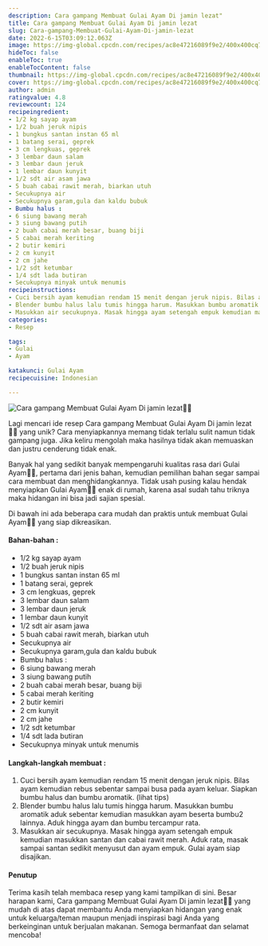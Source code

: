 ```yaml
---
description: Cara gampang Membuat Gulai Ayam Di jamin lezat"
title: Cara gampang Membuat Gulai Ayam Di jamin lezat
slug: Cara-gampang-Membuat-Gulai-Ayam-Di-jamin-lezat
date: 2022-6-15T03:09:12.063Z
image: https://img-global.cpcdn.com/recipes/ac8e47216089f9e2/400x400cq70/photo.jpg
hideToc: false
enableToc: true
enableTocContent: false
thumbnail: https://img-global.cpcdn.com/recipes/ac8e47216089f9e2/400x400cq70/photo.jpg
cover: https://img-global.cpcdn.com/recipes/ac8e47216089f9e2/400x400cq70/photo.jpg
author: admin
ratingvalue: 4.8
reviewcount: 124
recipeingredient:
- 1/2 kg sayap ayam
- 1/2 buah jeruk nipis
- 1 bungkus santan instan 65 ml
- 1 batang serai, geprek
- 3 cm lengkuas, geprek
- 3 lembar daun salam
- 3 lembar daun jeruk
- 1 lembar daun kunyit
- 1/2 sdt air asam jawa
- 5 buah cabai rawit merah, biarkan utuh
- Secukupnya air
- Secukupnya garam,gula dan kaldu bubuk
- Bumbu halus :
- 6 siung bawang merah
- 3 siung bawang putih
- 2 buah cabai merah besar, buang biji
- 5 cabai merah keriting
- 2 butir kemiri
- 2 cm kunyit
- 2 cm jahe
- 1/2 sdt ketumbar
- 1/4 sdt lada butiran
- Secukupnya minyak untuk menumis
recipeinstructions:
- Cuci bersih ayam kemudian rendam 15 menit dengan jeruk nipis. Bilas ayam kemudian rebus sebentar sampai busa pada ayam keluar. Siapkan bumbu halus dan bumbu aromatik. (lihat tips)
- Blender bumbu halus lalu tumis hingga harum. Masukkan bumbu aromatik aduk sebentar kemudian masukkan ayam beserta bumbu2 lainnya. Aduk hingga ayam dan bumbu tercampur rata.
- Masukkan air secukupnya. Masak hingga ayam setengah empuk kemudian masukkan santan dan cabai rawit merah. Aduk rata, masak sampai santan sedikit menyusut dan ayam empuk. Gulai ayam siap disajikan.
categories:
- Resep

tags:
- Gulai
- Ayam

katakunci: Gulai Ayam
recipecuisine: Indonesian

---
```


![Cara gampang Membuat Gulai Ayam Di jamin lezat👩‍🍳](https://img-global.cpcdn.com/recipes/ac8e47216089f9e2/400x400cq70/photo.jpg)

Lagi mencari ide resep Cara gampang Membuat Gulai Ayam Di jamin lezat👩‍🍳 yang unik? Cara menyiapkannya memang tidak terlalu sulit namun tidak gampang juga. Jika keliru mengolah maka hasilnya tidak akan memuaskan dan justru cenderung tidak enak.

Banyak hal yang sedikit banyak mempengaruhi kualitas rasa dari Gulai Ayam👩‍🍳, pertama dari jenis bahan, kemudian pemilihan bahan segar sampai cara membuat dan menghidangkannya. Tidak usah pusing kalau hendak menyiapkan Gulai Ayam👩‍🍳 enak di rumah, karena asal sudah tahu triknya maka hidangan ini bisa jadi sajian spesial.

Di bawah ini ada beberapa cara mudah dan praktis untuk membuat Gulai Ayam👩‍🍳 yang siap dikreasikan.

<!--inarticleads1-->

#### Bahan-bahan :

- 1/2 kg sayap ayam
- 1/2 buah jeruk nipis
- 1 bungkus santan instan 65 ml
- 1 batang serai, geprek
- 3 cm lengkuas, geprek
- 3 lembar daun salam
- 3 lembar daun jeruk
- 1 lembar daun kunyit
- 1/2 sdt air asam jawa
- 5 buah cabai rawit merah, biarkan utuh
- Secukupnya air
- Secukupnya garam,gula dan kaldu bubuk
- Bumbu halus :
- 6 siung bawang merah
- 3 siung bawang putih
- 2 buah cabai merah besar, buang biji
- 5 cabai merah keriting
- 2 butir kemiri
- 2 cm kunyit
- 2 cm jahe
- 1/2 sdt ketumbar
- 1/4 sdt lada butiran
- Secukupnya minyak untuk menumis

<!--inarticleads2-->

#### Langkah-langkah membuat :

1. Cuci bersih ayam kemudian rendam 15 menit dengan jeruk nipis. Bilas ayam kemudian rebus sebentar sampai busa pada ayam keluar. Siapkan bumbu halus dan bumbu aromatik. (lihat tips)
1. Blender bumbu halus lalu tumis hingga harum. Masukkan bumbu aromatik aduk sebentar kemudian masukkan ayam beserta bumbu2 lainnya. Aduk hingga ayam dan bumbu tercampur rata.
1. Masukkan air secukupnya. Masak hingga ayam setengah empuk kemudian masukkan santan dan cabai rawit merah. Aduk rata, masak sampai santan sedikit menyusut dan ayam empuk. Gulai ayam siap disajikan.

#### Penutup

Terima kasih telah membaca resep yang kami tampilkan di sini. Besar harapan kami, Cara gampang Membuat Gulai Ayam Di jamin lezat👩‍🍳 yang mudah di atas dapat membantu Anda menyiapkan hidangan yang enak untuk keluarga/teman maupun menjadi inspirasi bagi Anda yang berkeinginan untuk berjualan makanan. Semoga bermanfaat dan selamat mencoba!